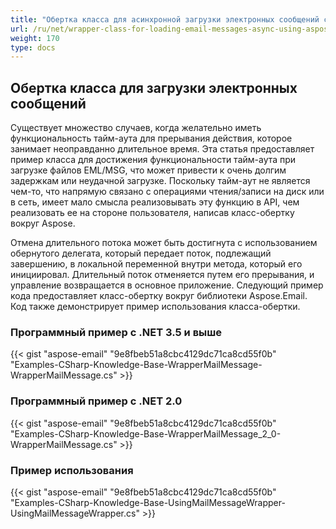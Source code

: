 ```yaml
---
title: "Обертка класса для асинхронной загрузки электронных сообщений с использованием Aspose.Email"
url: /ru/net/wrapper-class-for-loading-email-messages-async-using-aspose-email/
weight: 170
type: docs
---
```



## **Обертка класса для загрузки электронных сообщений**
Существует множество случаев, когда желательно иметь функциональность тайм-аута для прерывания действия, которое занимает неоправданно длительное время. Эта статья предоставляет пример класса для достижения функциональности тайм-аута при загрузке файлов EML/MSG, что может привести к очень долгим задержкам или неудачной загрузке. Поскольку тайм-аут не является чем-то, что напрямую связано с операциями чтения/записи на диск или в сеть, имеет мало смысла реализовывать эту функцию в API, чем реализовать ее на стороне пользователя, написав класс-обертку вокруг Aspose.

Отмена длительного потока может быть достигнута с использованием обернутого делегата, который передает поток, подлежащий завершению, в локальной переменной внутри метода, который его инициировал. Длительный поток отменяется путем его прерывания, и управление возвращается в основное приложение. Следующий пример кода предоставляет класс-обертку вокруг библиотеки Aspose.Email. Код также демонстрирует пример использования класса-обертки.
### **Программный пример с .NET 3.5 и выше**


{{< gist "aspose-email" "9e8fbeb51a8cbc4129dc71ca8cd55f0b" "Examples-CSharp-Knowledge-Base-WrapperMailMessage-WrapperMailMessage.cs" >}}
### **Программный пример с .NET 2.0**


{{< gist "aspose-email" "9e8fbeb51a8cbc4129dc71ca8cd55f0b" "Examples-CSharp-Knowledge-Base-WrapperMailMessage_2_0-WrapperMailMessage.cs" >}}
### **Пример использования**


{{< gist "aspose-email" "9e8fbeb51a8cbc4129dc71ca8cd55f0b" "Examples-CSharp-Knowledge-Base-UsingMailMessageWrapper-UsingMailMessageWrapper.cs" >}}